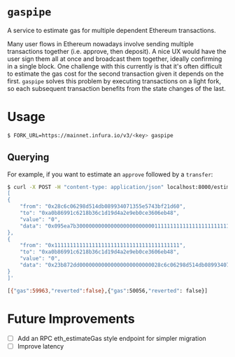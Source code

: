 # `gaspipe`

A service to estimate gas for multiple dependent Ethereum transactions.

Many user flows in Ethereum nowadays involve sending multiple transactions together (i.e. approve, then deposit). A nice UX would have the user sign them all at once and broadcast them together, ideally confirming in a single block. One challenge with this currently is that it's often difficult to estimate the gas cost for the second transaction given it depends on the first. `gaspipe` solves this problem by executing transactions on a light fork, so each subsequent transaction benefits from the state changes of the last.

# Usage
```bash
$ FORK_URL=https://mainnet.infura.io/v3/<key> gaspipe    
```

## Querying
For example, if you want to estimate an `approve` followed by a `transfer`:

```bash
$ curl -X POST -H "content-type: application/json" localhost:8000/estimate -d '
[
{
    "from": "0x28c6c06298d514db089934071355e5743bf21d60",
    "to": "0xa0b86991c6218b36c1d19d4a2e9eb0ce3606eb48",
    "value": "0",
    "data": "0x095ea7b3000000000000000000000000111111111111111111111111111111111111111100000000000000000000000000000000000000000000000000000000000f4240"
},
{
    "from": "0x1111111111111111111111111111111111111111",
    "to": "0xa0b86991c6218b36c1d19d4a2e9eb0ce3606eb48",
    "value": "0",
    "data": "0x23b872dd00000000000000000000000028c6c06298d514db089934071355e5743bf21d60000000000000000000000000111111111111111111111111111111111111111100000000000000000000000000000000000000000000000000000000000f4240"
}
]'

[{"gas":59963,"reverted":false},{"gas":50056,"reverted": false}] 
```


# Future Improvements
- [ ] Add an RPC eth_estimateGas style endpoint for simpler migration
- [ ] Improve latency
